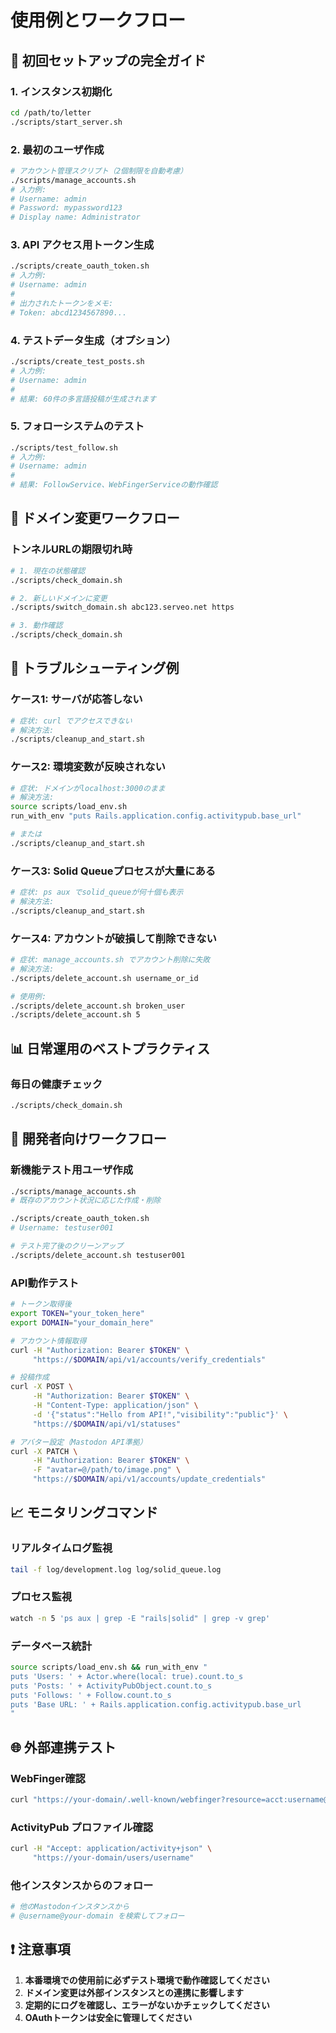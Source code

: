 # 使用例とワークフロー

## 🚀 初回セットアップの完全ガイド

### 1. インスタンス初期化
```bash
cd /path/to/letter
./scripts/start_server.sh
```

### 2. 最初のユーザ作成
```bash
# アカウント管理スクリプト（2個制限を自動考慮）
./scripts/manage_accounts.sh
# 入力例:
# Username: admin
# Password: mypassword123
# Display name: Administrator
```

### 3. API アクセス用トークン生成
```bash
./scripts/create_oauth_token.sh
# 入力例:
# Username: admin
# 
# 出力されたトークンをメモ:
# Token: abcd1234567890...
```

### 4. テストデータ生成（オプション）
```bash
./scripts/create_test_posts.sh
# 入力例:
# Username: admin
# 
# 結果: 60件の多言語投稿が生成されます
```

### 5. フォローシステムのテスト
```bash
./scripts/test_follow.sh
# 入力例:
# Username: admin
# 
# 結果: FollowService、WebFingerServiceの動作確認
```

## 🔄 ドメイン変更ワークフロー

### トンネルURLの期限切れ時
```bash
# 1. 現在の状態確認
./scripts/check_domain.sh

# 2. 新しいドメインに変更
./scripts/switch_domain.sh abc123.serveo.net https

# 3. 動作確認
./scripts/check_domain.sh
```

## 🐛 トラブルシューティング例

### ケース1: サーバが応答しない
```bash
# 症状: curl でアクセスできない
# 解決方法:
./scripts/cleanup_and_start.sh
```

### ケース2: 環境変数が反映されない
```bash
# 症状: ドメインがlocalhost:3000のまま
# 解決方法:
source scripts/load_env.sh
run_with_env "puts Rails.application.config.activitypub.base_url"

# または
./scripts/cleanup_and_start.sh
```

### ケース3: Solid Queueプロセスが大量にある
```bash
# 症状: ps aux でsolid_queueが何十個も表示
# 解決方法:
./scripts/cleanup_and_start.sh
```

### ケース4: アカウントが破損して削除できない
```bash
# 症状: manage_accounts.sh でアカウント削除に失敗
# 解決方法:
./scripts/delete_account.sh username_or_id

# 使用例:
./scripts/delete_account.sh broken_user
./scripts/delete_account.sh 5
```

## 📊 日常運用のベストプラクティス

### 毎日の健康チェック
```bash
./scripts/check_domain.sh
```

## 🔧 開発者向けワークフロー

### 新機能テスト用ユーザ作成
```bash
./scripts/manage_accounts.sh
# 既存のアカウント状況に応じた作成・削除

./scripts/create_oauth_token.sh
# Username: testuser001

# テスト完了後のクリーンアップ
./scripts/delete_account.sh testuser001
```

### API動作テスト
```bash
# トークン取得後
export TOKEN="your_token_here"
export DOMAIN="your_domain_here"

# アカウント情報取得
curl -H "Authorization: Bearer $TOKEN" \
     "https://$DOMAIN/api/v1/accounts/verify_credentials"

# 投稿作成
curl -X POST \
     -H "Authorization: Bearer $TOKEN" \
     -H "Content-Type: application/json" \
     -d '{"status":"Hello from API!","visibility":"public"}' \
     "https://$DOMAIN/api/v1/statuses"

# アバター設定（Mastodon API準拠）
curl -X PATCH \
     -H "Authorization: Bearer $TOKEN" \
     -F "avatar=@/path/to/image.png" \
     "https://$DOMAIN/api/v1/accounts/update_credentials"
```

## 📈 モニタリングコマンド

### リアルタイムログ監視
```bash
tail -f log/development.log log/solid_queue.log
```

### プロセス監視
```bash
watch -n 5 'ps aux | grep -E "rails|solid" | grep -v grep'
```

### データベース統計
```bash
source scripts/load_env.sh && run_with_env "
puts 'Users: ' + Actor.where(local: true).count.to_s
puts 'Posts: ' + ActivityPubObject.count.to_s
puts 'Follows: ' + Follow.count.to_s
puts 'Base URL: ' + Rails.application.config.activitypub.base_url
"
```

## 🌐 外部連携テスト

### WebFinger確認
```bash
curl "https://your-domain/.well-known/webfinger?resource=acct:username@your-domain"
```

### ActivityPub プロファイル確認
```bash
curl -H "Accept: application/activity+json" \
     "https://your-domain/users/username"
```

### 他インスタンスからのフォロー
```bash
# 他のMastodonインスタンスから
# @username@your-domain を検索してフォロー
```

## ❗ 注意事項

1. **本番環境での使用前に必ずテスト環境で動作確認してください**
2. **ドメイン変更は外部インスタンスとの連携に影響します**
3. **定期的にログを確認し、エラーがないかチェックしてください**
4. **OAuthトークンは安全に管理してください**